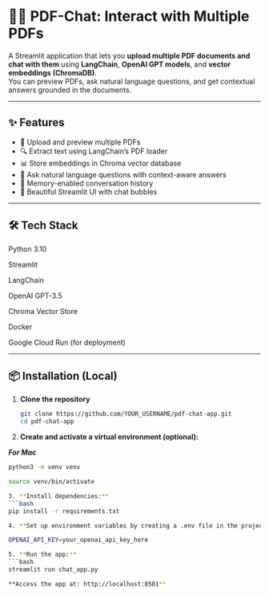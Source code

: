 # 🦜🔗 PDF-Chat: Interact with Multiple PDFs

A Streamlit application that lets you **upload multiple PDF documents and chat with them** using **LangChain**, **OpenAI GPT models**, and **vector embeddings (ChromaDB)**.  
You can preview PDFs, ask natural language questions, and get contextual answers grounded in the documents.  

---

## ✨ Features
- 📂 Upload and preview multiple PDFs
- 🔍 Extract text using LangChain’s PDF loader
- 📊 Store embeddings in Chroma vector database
- 💬 Ask natural language questions with context-aware answers
- 🧠 Memory-enabled conversation history
- 🎨 Beautiful Streamlit UI with chat bubbles

---

## 🛠️ Tech Stack
Python 3.10

Streamlit

LangChain

OpenAI GPT-3.5

Chroma Vector Store

Docker

Google Cloud Run (for deployment)

---

## 📦 Installation (Local)

1. **Clone the repository**
   ```bash
   git clone https://github.com/YOUR_USERNAME/pdf-chat-app.git
   cd pdf-chat-app

2. **Create and activate a virtual environment (optional):**

***For Mac***
```bash
python3 -m venv venv

source venv/bin/activate

3. **Install dependencies:**
```bash
pip install -r requirements.txt

4. **Set up environment variables by creating a .env file in the project root:**

OPENAI_API_KEY=your_openai_api_key_here

5. **Run the app:**
```bash
streamlit run chat_app.py

**Access the app at: http://localhost:8501**
